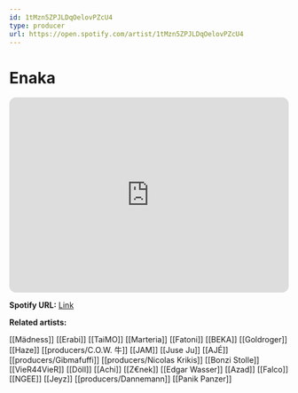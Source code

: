 ```yaml
---
id: 1tMzn5ZPJLDqOelovPZcU4
type: producer
url: https://open.spotify.com/artist/1tMzn5ZPJLDqOelovPZcU4
---
```

# Enaka

<iframe style="border-radius:12px" src="https://open.spotify.com/embed/artist/1tMzn5ZPJLDqOelovPZcU4" width="100%" height="352" frameBorder="0" allowfullscreen="" allow="autoplay; clipboard-write; encrypted-media; fullscreen; picture-in-picture" loading="lazy"></iframe>

**Spotify URL:** [Link](https://open.spotify.com/artist/1tMzn5ZPJLDqOelovPZcU4)

**Related artists:**

[[Mädness]]
[[Erabi]]
[[TaiMO]]
[[Marteria]]
[[Fatoni]]
[[BEKA]]
[[Goldroger]]
[[Haze]]
[[producers/C.O.W. 牛]]
[[JAM]]
[[Juse Ju]]
[[AJÉ]]
[[producers/Gibmafuffi]]
[[producers/Nicolas Krikis]]
[[Bonzi Stolle]]
[[VieR44VieR]]
[[Döll]]
[[Achi]]
[[Z€nek]]
[[Edgar Wasser]]
[[Azad]]
[[Falco]]
[[NGEE]]
[[Jeyz]]
[[producers/Dannemann]]
[[Panik Panzer]]
